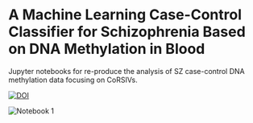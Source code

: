 # A Machine Learning Case-Control Classifier for Schizophrenia Based on DNA Methylation in Blood 

Jupyter notebooks for re-produce the analysis of SZ case-control DNA methylation data focusing on CoRSIVs.


[![DOI](https://zenodo.org/badge/306382683.svg)](https://zenodo.org/badge/latestdoi/306382683)


![Notebook 1](https://github.com/waterlandlab/CoRSIV-DNA-Methylation-Array/blob/main/Notebook1%20Exploratory%20analysis%20of%20blood-brain%20correlation%20in%20CoRSIVs.ipynb)
